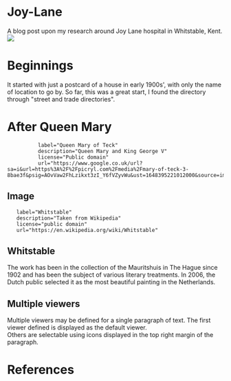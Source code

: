 # Joy-Lane
A blog post upon my research around Joy Lane hospital in Whitstable, Kent.
<a href="https://juncture-digital.org"><img src="https://juncture-digital.org/images/ve-button.png"></a>

<param ve-config 
       title="Joy Lane Hospital"
       author="Ashley R"
       banner="https://iiif.juncture-digital.org/banner/?url=https://upload.wikimedia.org/wikipedia/commons/4/47/Bartholomeus_Johannes_van_Hove%2C_Het_Mauritshuis_te_Den_Haag.jpg" 
       layout="vertical">

<!-- Entities discussed throughout the essay are typically defined before the essay text and
     are thus available in all text.  Entity identifiers (QIDs) can be found in either
     Wikipedia or Wikidata (https://www.wikidata.org)> -->
<param ve-entity eid="Q964785"> <!-- Whitstable -->
<param ve-entity eid="Q76927"> <!-- Mary of Teck -->
<param ve-entity eid="Q221092"> <!-- Mauritshuis -->
<param ve-entity eid="Q36600"> <!-- The Hague -->

# Beginnings

It started with just a postcard of a house in early 1900s', with only the name of location to go by. So far, this was a great start, I found the directory through "street and trade directories". 

# After Queen Mary

              label="Queen Mary of Teck"
              description="Queen Mary and King George V"
              license="Public domain"
              url="https://www.google.co.uk/url?sa=i&url=https%3A%2F%2Fpicryl.com%2Fmedia%2Fmary-of-teck-3-8bae3f&psig=AOvVaw2FhLzikxt3zI_Y6fVZyvWu&ust=1648395221012000&source=images&cd=vfe&ved=0CAsQjRxqFwoTCJCZ1uCM5PYCFQAAAAAdAAAAABAD"

## Image


       label="Whitstable" 
       description="Taken from Wikipedia" 
       license="public domain" 
       url="https://en.wikipedia.org/wiki/Whitstable"

## Whitstable

The work has been in the collection of the Mauritshuis in The Hague since 1902 and has been the subject of various 
literary treatments. In 2006, the Dutch public selected it as the most beautiful painting in the Netherlands.
<param ve-map center="Q36600" zoom="11" prefer-geojson>

## Multiple viewers

Multiple viewers may be defined for a single paragraph of text.  The first viewer defined is displayed as the default viewer.  
Others are selectable using icons displayed in the top right margin of the paragraph.
<param ve-image 
       manifest="">
<param ve-map center="Q36600" zoom="11">

# References

[^1]: 
[^2]: http://specialcollections.le.ac.uk/digital/collection/p16445coll4
